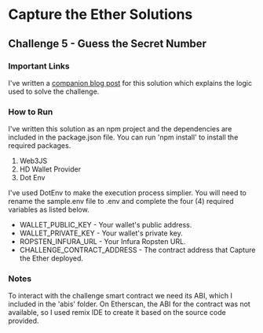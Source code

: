 # Capture the Ether Solutions

## Challenge 5 - Guess the Secret Number

### Important Links 
I've written a [companion blog post](https://andersonsingh.com/capture-the-ether-guess-the-secret-number/) for this solution which explains the logic used to solve the challenge. 

### How to Run

I've written this solution as an npm project and the dependencies are included in the package.json file. You can run 'npm install' to install the required packages. 

1. Web3JS
2. HD Wallet Provider
3. Dot Env

I've used DotEnv to make the execution process simplier. You will need to rename the sample.env file to .env and complete the four (4) required variables as listed below. 

- WALLET_PUBLIC_KEY - Your wallet's public address. 
- WALLET_PRIVATE_KEY - Your wallet's private key.
- ROPSTEN_INFURA_URL - Your Infura Ropsten URL. 
- CHALLENGE_CONTRACT_ADDRESS - The contract address that Capture the Ether deployed. 

### Notes
To interact with the challenge smart contract we need its ABI, which I included in the 'abis' folder. On Etherscan, the ABI for the contract was not available, so I used remix IDE to create it based on the source code provided.  